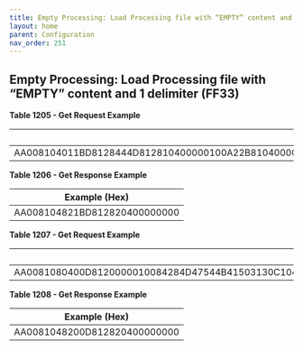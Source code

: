 ```yaml
---
title: Empty Processing: Load Processing file with “EMPTY” content and 1 delimiter (FF33)
layout: home
parent: Configuration
nav_order: 251
---
```


## Empty Processing: Load Processing file with “EMPTY” content and 1 delimiter (FF33)

**Table 1205 - Get Request Example**

| Example (Hex) |
|----|
| AA008104011BD8128444D812810400000100A22B8104000000288201048320B25A77AD6582338898AA0498D1C15512AC9AE7C1B021884238813A28423B20E9A30A81083030303030313030870101 |

**Table 1206 - Get Response Example**

| Example (Hex)                |
|------------------------------|
| AA008104821BD812820400000000 |

**Table 1207 - Get Request Example**

| Example (Hex) |
|----|
| AA0081080400D8120000010084284D47544B41503130C10400000100CE18AA9A6CCE52123D2315BF3759D466BC0F7C4572A754FF3300 |

**Table 1208 - Get Response Example**

| Example (Hex)                |
|------------------------------|
| AA0081048200D812820400000000 |

#####